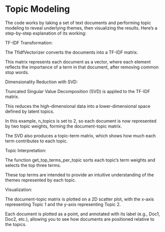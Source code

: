 # Topic Modeling

The code works by taking a set of text documents and performing topic modeling to reveal underlying themes, then visualizing the results. Here’s a step-by-step explanation of its working:

TF-IDF Transformation:

The TfidfVectorizer converts the documents into a TF-IDF matrix.

This matrix represents each document as a vector, where each element reflects the importance of a term in that document, after removing common stop words.

Dimensionality Reduction with SVD:

Truncated Singular Value Decomposition (SVD) is applied to the TF-IDF matrix.

This reduces the high-dimensional data into a lower-dimensional space defined by latent topics.

In this example, n_topics is set to 2, so each document is now represented by two topic weights, forming the document-topic matrix.

The SVD also produces a topic-term matrix, which shows how much each term contributes to each topic.

Topic Interpretation:

The function get_top_terms_per_topic sorts each topic’s term weights and selects the top three terms.

These top terms are intended to provide an intuitive understanding of the themes represented by each topic.

Visualization:

The document-topic matrix is plotted on a 2D scatter plot, with the x-axis representing Topic 1 and the y-axis representing Topic 2.

Each document is plotted as a point, and annotated with its label (e.g., Doc1, Doc2, etc.), allowing you to see how documents are positioned relative to the topics.
